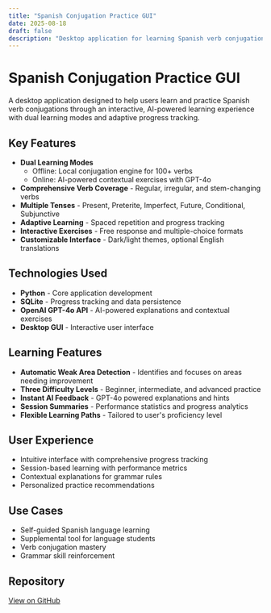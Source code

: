 ```yaml
---
title: "Spanish Conjugation Practice GUI"
date: 2025-08-18
draft: false
description: "Desktop application for learning Spanish verb conjugations with AI-powered exercises"
---
```


# Spanish Conjugation Practice GUI

A desktop application designed to help users learn and practice Spanish verb conjugations through an interactive, AI-powered learning experience with dual learning modes and adaptive progress tracking.

## Key Features

- **Dual Learning Modes**
  - Offline: Local conjugation engine for 100+ verbs
  - Online: AI-powered contextual exercises with GPT-4o
- **Comprehensive Verb Coverage** - Regular, irregular, and stem-changing verbs
- **Multiple Tenses** - Present, Preterite, Imperfect, Future, Conditional, Subjunctive
- **Adaptive Learning** - Spaced repetition and progress tracking
- **Interactive Exercises** - Free response and multiple-choice formats
- **Customizable Interface** - Dark/light themes, optional English translations

## Technologies Used

- **Python** - Core application development
- **SQLite** - Progress tracking and data persistence
- **OpenAI GPT-4o API** - AI-powered explanations and contextual exercises
- **Desktop GUI** - Interactive user interface

## Learning Features

- **Automatic Weak Area Detection** - Identifies and focuses on areas needing improvement
- **Three Difficulty Levels** - Beginner, intermediate, and advanced practice
- **Instant AI Feedback** - GPT-4o powered explanations and hints
- **Session Summaries** - Performance statistics and progress analytics
- **Flexible Learning Paths** - Tailored to user's proficiency level

## User Experience

- Intuitive interface with comprehensive progress tracking
- Session-based learning with performance metrics
- Contextual explanations for grammar rules
- Personalized practice recommendations

## Use Cases

- Self-guided Spanish language learning
- Supplemental tool for language students
- Verb conjugation mastery
- Grammar skill reinforcement

## Repository

[View on GitHub](https://github.com/bjpl/conjugation_gui)